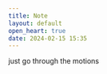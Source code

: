 ```yaml
---
title: Note
layout: default
open_heart: true
date: 2024-02-15 15:35
---
```


just go through the motions
